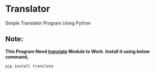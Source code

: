 # Translator
Simple Translator Program Using Python

## Note:
**This Program Need [translate](https://pypi.org/project/translate/) Module to Work. Install it using below command,**
```bash
pip install translate
```
